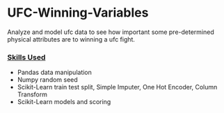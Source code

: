 # UFC-Winning-Variables
Analyze and model ufc data to see how important some pre-determined physical attributes are to winning a ufc fight.

### <ins> Skills Used </ins>
* Pandas data manipulation
* Numpy random seed
* Scikit-Learn train test split, Simple Imputer, One Hot Encoder, Column Transform
* Scikit-Learn models and scoring
